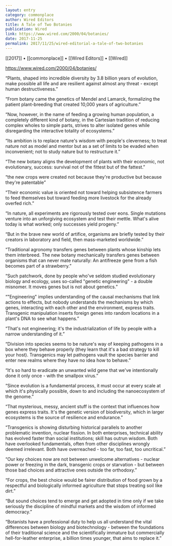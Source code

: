 ```yaml
---
layout: entry
category: commonplace
author: Wired Editors
title: A Tale of Two Botanies
publication: Wired
link: https://www.wired.com/2000/04/botanies/
date: 2017-11-25
permalink: 2017/11/25/wired-editorial-a-tale-of-two-botanies
---
```


[[2017]] • [[commonplace]] • [[Wired Editors]] • [[Wired]] 

https://www.wired.com/2000/04/botanies/

“Plants, shaped into incredible diversity by 3.8 billion years of evolution, make possible all life and are resilient against almost any threat - except human destructiveness.”

“From botany came the genetics of Mendel and Lamarck, formalizing the patient plant-breeding that created 10,000 years of agriculture.”

“Now, however, in the name of feeding a growing human population, a completely different kind of botany, in the Cartesian tradition of reducing complex wholes to simple parts, strives to alter isolated genes while disregarding the interactive totality of ecosystems.”

“Its ambition is to replace nature's wisdom with people's cleverness; to treat nature not as model and mentor but as a set of limits to be evaded when inconvenient; not to study nature but to restructure it.”

“The new botany aligns the development of plants with their economic, not evolutionary, success: survival not of the fittest but of the fattest.”

“the new crops were created not because they're productive but because they're patentable”

“Their economic value is oriented not toward helping subsistence farmers to feed themselves but toward feeding more livestock for the already overfed rich.”

“In nature, all experiments are rigorously tested over eons. Single mutations venture into an unforgiving ecosystem and test their mettle. What's alive today is what worked; only successes yield progeny.”

“But in the brave new world of artifice, organisms are briefly tested by their creators in laboratory and field, then mass-marketed worldwide.”

“Traditional agronomy transfers genes between plants whose kinship lets them interbreed. The new botany mechanically transfers genes between organisms that can never mate naturally: An antifreeze gene from a fish becomes part of a strawberry.”

“Such patchwork, done by people who've seldom studied evolutionary biology and ecology, uses so-called "genetic engineering" - a double misnomer. It moves genes but is not about genetics.”

“"Engineering" implies understanding of the causal mechanisms that link actions to effects, but nobody understands the mechanisms by which genes, interacting with each other and the environment, express traits. Transgenic manipulation inserts foreign genes into random locations in a plant's DNA to see what happens.”

“That's not engineering; it's the industrialization of life by people with a narrow understanding of it.”

“Division into species seems to be nature's way of keeping pathogens in a box where they behave properly (they learn that it's a bad strategy to kill your host). Transgenics may let pathogens vault the species barrier and enter new realms where they have no idea how to behave.”

“It's so hard to eradicate an unwanted wild gene that we've intentionally done it only once - with the smallpox virus.”

“Since evolution is a fundamental process, it must occur at every scale at which it's physically possible, down to and including the nanoecosystem of the genome.”

“That mysterious, messy, ancient stuff is the context that influences how genes express traits. It's the genetic version of biodiversity, which in larger ecosystems is the source of resilience and endurance.”

“Transgenics is showing disturbing historical parallels to another problematic invention, nuclear fission. In both enterprises, technical ability has evolved faster than social institutions; skill has outrun wisdom. Both have overlooked fundamentals, often from other disciplines wrongly deemed irrelevant. Both have overreached - too far, too fast, too uncritical.”

“Our key choices now are not between unwelcome alternatives - nuclear power or freezing in the dark, transgenic crops or starvation - but between those bad choices and attractive ones outside the orthodoxy.”

“For crops, the best choice would be fairer distribution of food grown by a respectful and biologically informed agriculture that stops treating soil like dirt.”

“But sound choices tend to emerge and get adopted in time only if we take seriously the discipline of mindful markets and the wisdom of informed democracy.”

“Botanists have a professional duty to help us all understand the vital differences between biology and biotechnology - between the foundations of their traditional science and the scientifically immature but commercially hell-for-leather enterprise, a billion times younger, that aims to replace it.”

